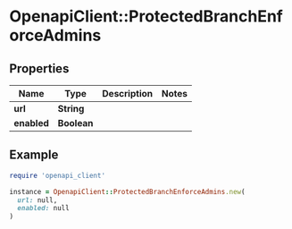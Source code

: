 # OpenapiClient::ProtectedBranchEnforceAdmins

## Properties

| Name | Type | Description | Notes |
| ---- | ---- | ----------- | ----- |
| **url** | **String** |  |  |
| **enabled** | **Boolean** |  |  |

## Example

```ruby
require 'openapi_client'

instance = OpenapiClient::ProtectedBranchEnforceAdmins.new(
  url: null,
  enabled: null
)
```

